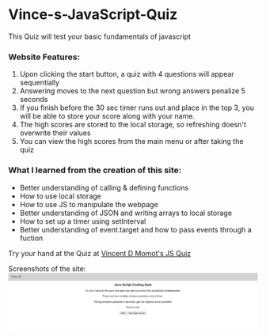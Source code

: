 # Vince-s-JavaScript-Quiz
This Quiz will test your basic fundamentals of javascript


### Website Features:
1) Upon clicking the start button, a quiz with 4 questions will appear sequentially
2) Answering moves to the next question but wrong answers penalize 5 seconds
3) If you finish before the 30 sec timer runs out and place in the top 3, you will be able to store your score along with your name.
4) The high scores are stored to the local storage, so refreshing doesn't overwrite their values
5) You can view the high scores from the main menu or after taking the quiz


### What I learned from the creation of this site:
* Better understanding of calling & defining functions
* How to use local storage
* How to use JS to manipulate the webpage
* Better understanding of JSON and writing arrays to local storage
* How to set up a timer using setInterval
* Better understanding of event.target and how to pass events through a fuction

Try your hand at the Quiz at [Vincent D Momot's JS Quiz](https://vincentmomot.github.io/Vince-s-JavaScript-Quiz/index)

Screenshots of the site:
![This is an image of my main page](assets/quiz.png)